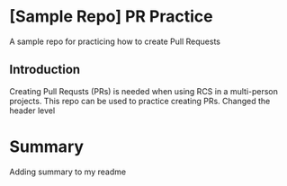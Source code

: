 # [Sample Repo] PR Practice
A sample repo for practicing how to create Pull Requests

## Introduction
Creating Pull Requsts (PRs) is needed when using RCS in a multi-person projects. This repo can be used to practice creating PRs. Changed the header level

# Summary
Adding summary to my readme
